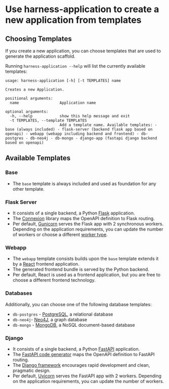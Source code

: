 # Use harness-application to create a new application from templates

## Choosing Templates

If you create a new application, you can choose templates that are used to generate the application scaffold.

Running `harness-application --help` will list the currently available templates:

```
usage: harness-application [-h] [-t TEMPLATES] name

Creates a new Application.

positional arguments:
  name                  Application name

optional arguments:
  -h, --help            show this help message and exit
  -t TEMPLATES, --template TEMPLATES
                        Add a template name. Available templates: - base (always included) - flask-server (backend flask app based on openapi) - webapp (webapp including backend and frontend) - db-postgres - db-neo4j - db-mongo - django-app (fastapi django backend based on openapi)
```

## Available Templates

### Base

* The `base` template is always included and used as foundation for any other template.

### Flask Server
* It consists of a single backend, a Python [Flask](https://flask.palletsprojects.com/en/1.1.x/) application. 
* The [Connexion](https://github.com/zalando/connexion) library maps the OpenAPI definition to Flask routing.
* Per default, [Gunicorn](https://gunicorn.org/) serves the Flask app with 2 synchronous workers. Depending on the application requirements, you can update the number of workers or choose a different [worker type](https://docs.gunicorn.org/en/stable/design.html).  


### Webapp

* The `webapp` template consists builds upon the `base` template extends it by a [React](https://reactjs.org/) frontend application.
* The generated frontend bundle is served by the Python backend.
* Per default, React is used as a frontend application, but you are free to choose a different frontend technology. 


### Databases

Additionally, you can choose one of the following database templates:
* `db-postgres` - [PostgreSQL](https://www.postgresql.org/), a relational database
* `db-neo4j`- [Neo4J](https://neo4j.com/), a graph database
* `db-mongo` - [MongoDB](https://www.mongodb.com/), a NoSQL document-based database

### Django
* It consists of a single backend, a Python [FastAPI](https://fastapi.tiangolo.com/) application. 
* The [FastAPI code generator](https://github.com/koxudaxi/fastapi-code-generator) maps the OpenAPI definition to FastAPI routing.
* The [Django framework](https://www.djangoproject.com/) encourages rapid development and clean, pragmatic design.
* Per default, [Uvicorn](https://www.uvicorn.org/) serves the FastAPI app with 2 workers. Depending on the application requirements, you can update the number of workers.
